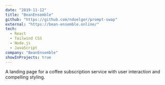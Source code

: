 ```yaml
---
date: "2019-11-12"
title: "BeanEnsemble"
github: "https://github.com/ndoelger/prompt-swap"
external: "https://bean-ensemble.online/"
tech:
  - React
  - Tailwind CSS
  - Node.js
  - JavaScript
company: "BeanEnsemble"
showInProjects: true
---
```


A landing page for a coffee subscription service with user interaction and compelling styling.
